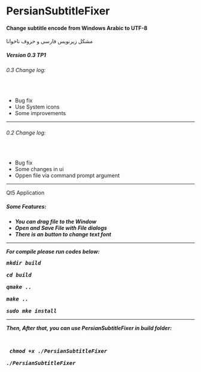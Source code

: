 # PersianSubtitleFixer
<h4> Change subtitle encode from Windows Arabic to UTF-8 </h4> مشکل زیرنویس فارسی و حروف ناخوانا
<br>
<h5> Version 0.3 TP1 </h5>
<h6> 0.3 Change log: </h6> <br>  <ul>
<li>Bug fix</li>
<li>Use System icons</li>
<li>Some improvements</li></ul>
<hr>
<h6> 0.2 Change log: </h6> <br>  <ul>
<li>Bug fix</li>
<li>Some changes in ui</li>
<li>Oppen file via command prompt argument</li></ul>
<hr>
Qt5 Application  <br>
<h5>Some Features:<h5>
<ul>
<li>You can drag file to the Window </li>
<li> Open and Save File with File dialogs </li>
<li> There is an button to change text font </li>
</ul>
<hr>
<p>For compile please run codes below:</p>
<pre>
mkdir build <br>
cd build <br>
qmake .. <br>
make .. <br>
sudo mke install  </pre>
<hr>
<p> Then, After that, you can use PersianSubtitleFixer in build folder: </p> <br>

<pre> chmod +x ./PersianSubtitleFixer <br>
./PersianSubtitleFixer </pre>
